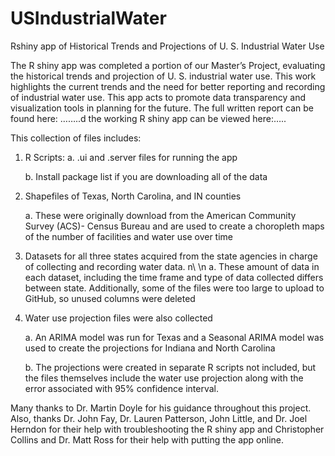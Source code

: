 # USIndustrialWater
Rshiny app of Historical Trends and Projections of U. S. Industrial Water Use

The R shiny app was completed a portion of our Master’s Project, evaluating the historical trends and projection of U. S. industrial water use. This work highlights the current trends and the need for better reporting and recording of industrial water use. This app acts to promote data transparency and visualization tools in planning for the future. The full written report can be found here: ……..d the working R shiny app can be viewed here:…..

This collection of files includes:
1.	R Scripts:
    a.	.ui and .server files for running the app
    
    b.	Install package list if you are downloading all of the data
    
2.	Shapefiles of Texas, North Carolina, and IN counties

    a.	These were originally download from the American Community Survey (ACS)- Census Bureau and are used to create a choropleth maps of         the number of facilities and water use over time
    
3.	Datasets for all three states acquired from the state agencies in charge of collecting and recording water data. n\ \n
    a.  These amount of data in each dataset, including the time frame and type of data collected differs between state. Additionally, some         of the files were too large to upload to GitHub, so unused columns were deleted
    
4.	Water use projection files were also collected

    a.	An ARIMA model was run for Texas and a Seasonal ARIMA model was used to create the projections for Indiana and North Carolina 
    
    b.	The projections were created in separate R scripts not included, but the files themselves include the water use projection along with the error associated with 95% confidence interval. 
    
  
Many thanks to Dr. Martin Doyle for his guidance throughout this project. Also, thanks Dr. John Fay, Dr. Lauren Patterson, John Little, and Dr. Joel Herndon for their help with troubleshooting the R shiny app and Christopher Collins and Dr. Matt Ross for their help with putting the app online. 
    
